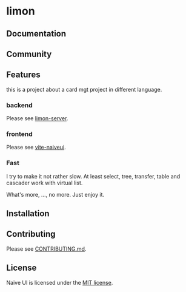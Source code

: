 # limon

## Documentation


## Community

## Features

this is a project about a card mgt project in different language.

### backend

Please see [limon-server](./java/README.md).

### frontend

Please see [vite-naiveui](./vue/vite-naiveui/README.md).

### Fast

I try to make it not rather slow. At least select, tree, transfer, table and cascader work with virtual list.

What's more, ..., no more. Just enjoy it.

## Installation

## Contributing

Please see [CONTRIBUTING.md](./CONTRIBUTING.md).

## License

Naive UI is licensed under the [MIT license](https://opensource.org/licenses/MIT).

